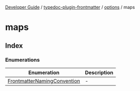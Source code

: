[Developer Guide](../../../../README.md) / [typedoc-plugin-frontmatter](../../../README.md) / [options](../../README.md) / maps

# maps

## Index

### Enumerations

| Enumeration                                                                | Description |
| -------------------------------------------------------------------------- | ----------- |
| [FrontmatterNamingConvention](enumerations/FrontmatterNamingConvention.md) | -           |
